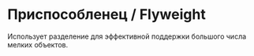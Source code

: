 # Приспособленец / Flyweight

Использует разделение для эффективной поддержки большого числа мелких объектов.